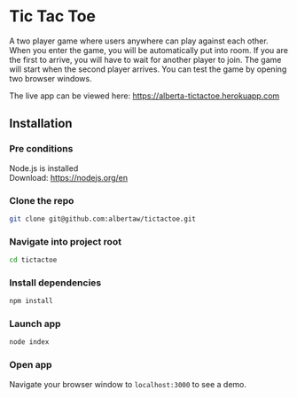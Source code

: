 # Tic Tac Toe

A two player game where users anywhere can play against each other. 
When you enter the game, you will be automatically put into room. 
If you are the first to arrive, you will have to wait for another 
player to join. The game will start when the second player arrives. 
You can test the game by opening two browser windows. 

The live app can be viewed here: https://alberta-tictactoe.herokuapp.com

## Installation

### Pre conditions

Node.js is installed  
Download: https://nodejs.org/en


### Clone the repo

```bash
git clone git@github.com:albertaw/tictactoe.git
```

### Navigate into project root

```bash
cd tictactoe
```

### Install dependencies

```bash
npm install
```

### Launch app

```bash
node index
```

### Open app

Navigate your browser window to `localhost:3000` to see a demo.
